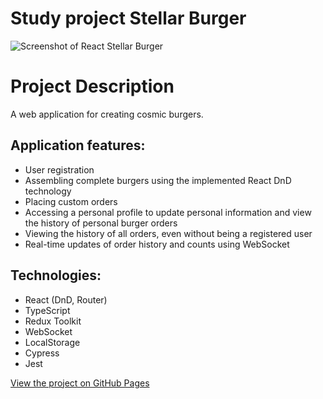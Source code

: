 # Study project Stellar Burger

![Screenshot of React Stellar Burger](https://github.com/laylaroad/react-stellar-burger/tree/gh-pages)

# Project Description

A web application for creating cosmic burgers.

## Application features:

- User registration
- Assembling complete burgers using the implemented React DnD technology
- Placing custom orders
- Accessing a personal profile to update personal information and view the history of personal burger orders
- Viewing the history of all orders, even without being a registered user
- Real-time updates of order history and counts using WebSocket

## Technologies:

- React (DnD, Router)
- TypeScript
- Redux Toolkit
- WebSocket
- LocalStorage
- Cypress
- Jest

[View the project on GitHub Pages](https://laylaroad.github.io/react-stellar-burger/)
